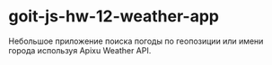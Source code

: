 # goit-js-hw-12-weather-app
Небольшое приложение поиска погоды по геопозиции или имени города используя Apixu Weather API.
